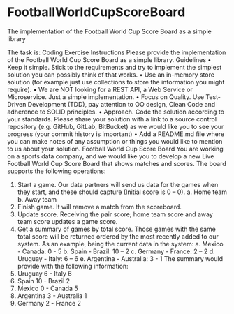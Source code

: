 # FootballWorldCupScoreBoard
The implementation of the Football World Cup Score Board as a simple library

The task is:
Coding Exercise
Instructions
Please provide the implementation of the Football World Cup Score Board as a simple library.
Guidelines
• Keep it simple. Stick to the requirements and try to implement the simplest solution
you can possibly think of that works.
• Use an in-memory store solution (for example just use collections to store the
information you might require).
• We are NOT looking for a REST API, a Web Service or Microservice. Just a simple
implementation.
• Focus on Quality. Use Test-Driven Development (TDD), pay attention to OO design,
Clean Code and adherence to SOLID principles.
• Approach. Code the solution according to your standards. Please share your solution
with a link to a source control repository (e.g. GitHub, GitLab, BitBucket) as we would
like you to see your progress (your commit history is important)
• Add a README.md file where you can make notes of any assumption or things you
would like to mention to us about your solution.
Football World Cup Score Board
You are working on a sports data company, and we would like you to develop a new Live
Football World Cup Score Board that shows matches and scores.
The board supports the following operations:
1. Start a game. Our data partners will send us data for the games when they start, and
these should capture (Initial score is 0 – 0).
a. Home team
b. Away team
2. Finish game. It will remove a match from the scoreboard.
3. Update score. Receiving the pair score; home team score and away team score
updates a game score.
4. Get a summary of games by total score. Those games with the same total score will
be returned ordered by the most recently added to our system.
As an example, being the current data in the system:
a. Mexico - Canada: 0 - 5
b. Spain - Brazil: 10 – 2
c. Germany - France: 2 – 2
d. Uruguay - Italy: 6 – 6
e. Argentina - Australia: 3 - 1
The summary would provide with the following information:
1. Uruguay 6 - Italy 6
2. Spain 10 - Brazil 2
3. Mexico 0 - Canada 5
4. Argentina 3 - Australia 1
5. Germany 2 - France 2

